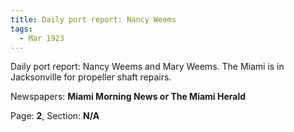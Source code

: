 ```yaml
---  
title: Daily port report: Nancy Weems  
tags:  
  - Mar 1923  
---  
```

  
Daily port report: Nancy Weems and Mary Weems. The Miami is in Jacksonville for propeller shaft repairs.  
  
Newspapers: **Miami Morning News or The Miami Herald**  
  
Page: **2**, Section: **N/A** 
